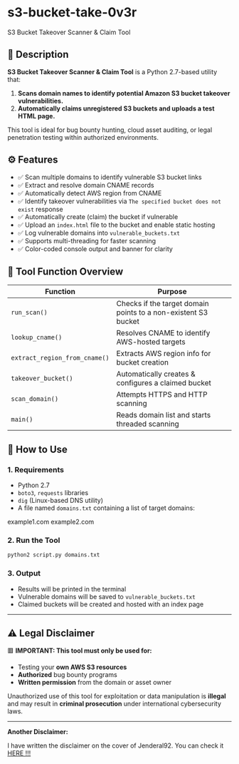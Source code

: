 # s3-bucket-take-0v3r
S3 Bucket Takeover Scanner &amp; Claim Tool


## 📌 Description

**S3 Bucket Takeover Scanner & Claim Tool** is a Python 2.7-based utility that:

1. **Scans domain names to identify potential Amazon S3 bucket takeover vulnerabilities.**
2. **Automatically claims unregistered S3 buckets and uploads a test HTML page.**

This tool is ideal for bug bounty hunting, cloud asset auditing, or legal penetration testing within authorized environments.

## ⚙️ Features

- ✅ Scan multiple domains to identify vulnerable S3 bucket links
- ✅ Extract and resolve domain CNAME records
- ✅ Automatically detect AWS region from CNAME
- ✅ Identify takeover vulnerabilities via `The specified bucket does not exist` response
- ✅ Automatically create (claim) the bucket if vulnerable
- ✅ Upload an `index.html` file to the bucket and enable static hosting
- ✅ Log vulnerable domains into `vulnerable_buckets.txt`
- ✅ Supports multi-threading for faster scanning
- ✅ Color-coded console output and banner for clarity


## 🧠 Tool Function Overview

| Function | Purpose |
|---------|---------|
| `run_scan()` | Checks if the target domain points to a non-existent S3 bucket |
| `lookup_cname()` | Resolves CNAME to identify AWS-hosted targets |
| `extract_region_from_cname()` | Extracts AWS region info for bucket creation |
| `takeover_bucket()` | Automatically creates & configures a claimed bucket |
| `scan_domain()` | Attempts HTTPS and HTTP scanning |
| `main()` | Reads domain list and starts threaded scanning |


## 🚀 How to Use

### 1. Requirements
- Python 2.7
- `boto3`, `requests` libraries
- `dig` (Linux-based DNS utility)
- A file named `domains.txt` containing a list of target domains:


example1.com
example2.com



### 2. Run the Tool

```bash
python2 script.py domains.txt

```

### 3. Output

* Results will be printed in the terminal
* Vulnerable domains will be saved to `vulnerable_buckets.txt`
* Claimed buckets will be created and hosted with an index page

---

## ⚠️ Legal Disclaimer

🟥 **IMPORTANT: This tool must only be used for:**

* Testing your **own AWS S3 resources**
* **Authorized** bug bounty programs
* **Written permission** from the domain or asset owner

Unauthorized use of this tool for exploitation or data manipulation is **illegal** and may result in **criminal prosecution** under international cybersecurity laws.

---
 
**Another Disclaimer:**  

I have written the disclaimer on the cover of Jenderal92. You can check it [HERE !!!](https://github.com/Jenderal92/)

